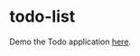 # todo-list
Demo the Todo application <a href="https://whiskey-hotel.github.io/todo-list/">here</a>.
